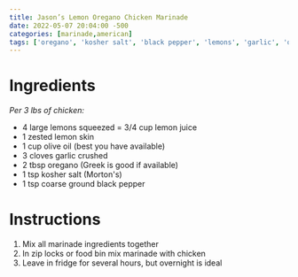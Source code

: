 ```yaml
---
title: Jason’s Lemon Oregano Chicken Marinade
date: 2022-05-07 20:04:00 -500
categories: [marinade,american]
tags: ['oregano', 'kosher salt', 'black pepper', 'lemons', 'garlic', 'olive oil']
---
```


# Ingredients
*Per 3 lbs of chicken:*
-   4 large lemons squeezed = 3/4 cup lemon juice
-   1 zested lemon skin
-   1 cup olive oil (best you have available)
-   3 cloves garlic crushed
-   2 tbsp oregano (Greek is good if available)
-   1 tsp kosher salt (Morton\'s)
-   1 tsp coarse ground black pepper



# Instructions
1.  Mix all marinade ingredients together
2.  In zip locks or food bin mix marinade with chicken
3.  Leave in fridge for several hours, but overnight is ideal

